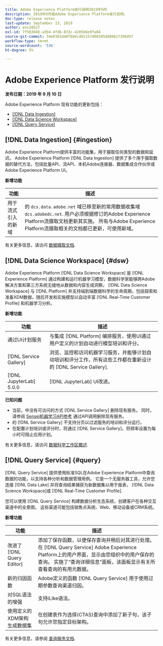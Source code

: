 ```yaml
---
title: Adobe Experience Platform发行说明2019年9月
description: 2019年9月版Adobe Experience Platform发行说明。
doc-type: release notes
last-update: September 13, 2019
author: ens28527
exl-id: 7f503046-a3b4-4fdb-833c-4205b6e9fa04
source-git-commit: 34e0381d40f884cd92157d08385d889b1739845f
workflow-type: tm+mt
source-wordcount: '536'
ht-degree: 5%

---
```


# Adobe Experience Platform 发行说明

**发布日期：2019 年 9 月 10 日**

Adobe Experience Platform 现有功能的更新包括：

* [[!DNL Data Ingestion]](#ingestion)
* [[!DNL Data Science Workspace]](#dsw)
* [[!DNL Query Service]](#query)

## [!DNL Data Ingestion] {#ingestion}

Adobe Experience Platform提供丰富的功能集，用于摄取任何类型的数据和延迟。 Adobe Experience Platform [!DNL Data Ingestion] 提供了多个用于摄取数据的替代方法，包括批量API、流API、本机Adobe连接器、数据集成合作伙伴或Adobe Experience Platform UI。

**新增功能**

| 功能 | 描述 |
| ----------- | ---------- |
| 用于流式引入的新域 | 的 `dcs.data.adobe.net` 域已移至新的常用数据收集域 `dcs.adobedc.net`. 用户必须根据修订的Adobe Experience Platform流摄取文档更新其实施。 所有与Adobe Experience Platform流摄取相关的文档都已更新，可使用新域。 |

有关更多信息，请访问 [数据摄取文档](../../ingestion/home.md).

## [!DNL Data Science Workspace] {#dsw}

Adobe Experience Platform [!DNL Data Science Workspace] 是 [!DNL Experience Platform] 通过构建和运行机器学习模型，数据科学家能够跨Adobe解决方案和第三方系统无缝地从数据和内容生成洞察。 [!DNL Data Science Workspace] 与 [!DNL Platform] 并支持端到端数据科学的生命周期，包括探索和准备XDM数据，随后开发和实施模型以自动丰富 [!DNL Real-Time Customer Profile] 和机器学习分析。

**新增功能**

| 功能 | 描述 |
| -----------| ---------- |
| 通过UI计划服务 | 与集成 [!DNL Platform] 编排服务，使用UI通过用户定义的计划自动进行模型培训和评分。 |
| [!DNL Service Gallery] | 浏览、监控和访问机器学习服务，并能够计划自动培训和评分工作，所有这些工作都在重新设计的 [!DNL Service Gallery]. |
| [!DNL JupyterLab] 5.0.0 | [!DNL JupyterLab] UI改进。 |

**已知问题**

* 当前，中没有可访问的方式 [!DNL Service Gallery] 删除现有服务。 同时，请参阅 [Sensei机器学习API参考](https://www.adobe.io/apis/experienceplatform/home/api-reference.html#!acpdr/swagger-specs/sensei-ml-api.yaml) 通过API调用删除现有服务。
* 的 [!DNL Service Gallery] 不支持分页以过滤服务的培训和评分运行。
* 在配置计划培训或评分时，将通过 [!DNL Service Gallery]，将频率设置为每小时可阻止应用计划。

有关更多信息，请访问 [数据科学工作区概述](../../data-science-workspace/home.md).

## [!DNL Query Service] {#query}

[!DNL Query Service] 提供使用标准SQL在Adobe Experience Platform中查询数据的功能，以支持各种分析和数据管理用例。 它是一个无服务器工具，允许您连接 [!DNL Data Lake] 并将查询结果捕获为新数据集以用于报表， [!DNL Data Science Workspace]或 [!DNL Real-Time Customer Profile].

您可以使用 [!DNL Query Service] 构建数据分析生态系统，创建客户在各种交互渠道中的全景图。 这些渠道可能包括销售点系统、Web、移动设备或CRM系统。

**新增功能**

| 功能 | 描述 |
| -----------| ---------- |
| 改进了 [!DNL Query Editor] | 添加了保存函数，以便保存查询并稍后对其进行处理。 在 [!DNL Query Service] Adobe Experience Platform上的用户界面，显示由您组织中的用户保存的查询。 实施了“查询详细信息”面板，该面板显示有关所查看查询的有用元数据。 |
| 新的归因函数 | Adobe定义的函数 [!DNL Query Service] 用于使用过期参数查询渠道归因。 |
| 对SQL语法的增强 | 支持iLike语法。 |
| 使用定义的XDM架构生成数据集 | 在创建表作为选择(CTAS)查询中添加了新子句，该子句允许您指定目标架构。 |

有关更多信息，请参阅 [查询服务文档](../../query-service/home.md).
